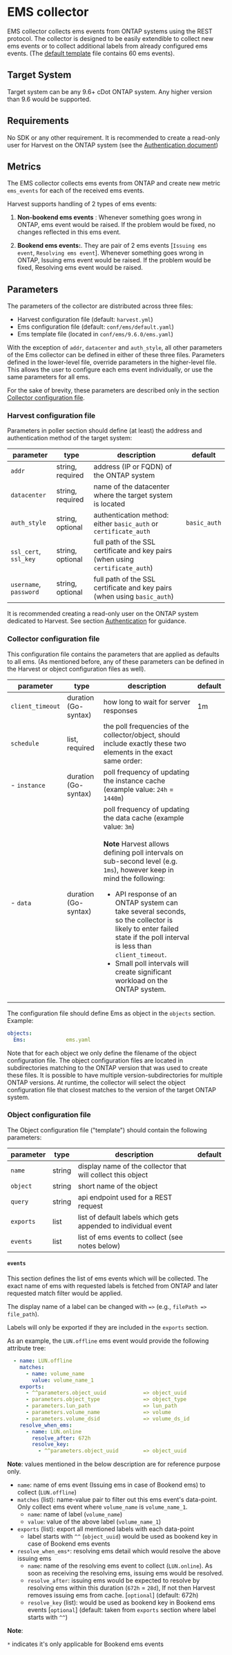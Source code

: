 

# EMS collector

EMS collector collects ems events from ONTAP systems using the REST protocol. The collector is designed to be easily extendible to collect new ems events or to collect additional labels from already configured ems events. (The [default template](../../../conf/ems/9.6.0/ems.yaml) file contains 60 ems events).

## Target System
Target system can be any 9.6+ cDot ONTAP system. Any higher version than 9.6 would be supported.

## Requirements
No SDK or any other requirement. It is recommended to create a read-only user for Harvest on the ONTAP system (see the [Authentication document](../../../docs/AuthAndPermissions.md))

## Metrics

The EMS collector collects ems events from ONTAP and create new metric `ems_events` for each of the received ems events.

Harvest supports handling of 2 types of ems events:
1. **Non-bookend ems events**  :
Whenever something goes wrong in ONTAP, ems event would be raised. If the problem would be fixed, no changes reflected in this ems event.  

2. **Bookend ems events:**. 
They are pair of 2 ems events [`Issuing ems event`, `Resolving ems event`].
Whenever something goes wrong in ONTAP, Issuing ems event would be raised. If the problem would be fixed, Resolving ems event would be raised.

## Parameters

The parameters of the collector are distributed across three files:
- Harvest configuration file (default: `harvest.yml`)
- Ems configuration file (default: `conf/ems/default.yaml`)
- Ems template file (located in `conf/ems/9.6.0/ems.yaml`)

With the exception of `addr`, `datacenter` and `auth_style`, all other parameters of the Ems collector can be defined in either of these three files. Parameters defined in the lower-level file, override parameters in the higher-level file. This allows the user to configure each ems event individually, or use the same parameters for all ems.

For the sake of brevity, these parameters are described only in the section [Collector configuration file](#collector-configuration-file).


### Harvest configuration file

Parameters in poller section should define (at least) the address and authentication method of the target system:

| parameter              | type         | description                                      | default                |
|------------------------|--------------|--------------------------------------------------|------------------------|
| `addr`             | string, required | address (IP or FQDN) of the ONTAP system         |                        |
| `datacenter`       | string, required | name of the datacenter where the target system is located |               |
| `auth_style` | string, optional | authentication method: either `basic_auth` or `certificate_auth` | `basic_auth` |
| `ssl_cert`, `ssl_key` | string, optional | full path of the SSL certificate and key pairs (when using `certificate_auth`) | |
| `username`, `password` | string, optional | full path of the SSL certificate and key pairs (when using `basic_auth`) | |

It is recommended creating a read-only user on the ONTAP system dedicated to Harvest. See section [Authentication](#authentication) for guidance.

### Collector configuration file

This configuration file contains the parameters that are applied as defaults to all ems. (As mentioned before, any of these parameters can be defined in the Harvest or object configuration files as well).

| parameter              | type        | description                                      | default                |
|------------------------|--------------|--------------------------------------------------|------------------------|
| `client_timeout`   | duration (Go-syntax)  | how long to wait for server responses             | 1m                  |
| `schedule`         | list, required | the poll frequencies of the collector/object, should include exactly these two elements in the exact same order: | |
|    - `instance`         | duration (Go-syntax) | poll frequency of updating the instance cache (example value: `24h` = `1440m`) | |
|    - `data`         | duration (Go-syntax) | poll frequency of updating the data cache (example value: `3m`)<br /><br />**Note** Harvest allows defining poll intervals on sub-second level (e.g. `1ms`), however keep in mind the following:<br /><ul><li>API response of an ONTAP system can take several seconds, so the collector is likely to enter failed state if the poll interval is less than `client_timeout`.</li><li>Small poll intervals will create significant workload on the ONTAP system.</li></ul> | |

The configuration file should define Ems as object in the `objects` section. Example:

```yaml
objects:
  Ems:             ems.yaml
```

Note that for each object we only define the filename of the object configuration file. The object configuration files are located in subdirectories matching to the ONTAP version that was used to create these files. It is possible to have multiple version-subdirectories for multiple ONTAP versions. At runtime, the collector will select the object configuration file that closest matches to the version of the target ONTAP system.

### Object configuration file

The Object configuration file ("template") should contain the following parameters:

| parameter              | type         | description                                      | default                |
|------------------------|--------------|--------------------------------------------------|------------------------|
| `name`                 | string       | display name of the collector that will collect this object |             |
| `object`               | string       | short name of the object                         |                        |
| `query`                | string       | api endpoint used for a REST request     |                        |
| `exports`              | list         | list of default labels which gets appended to individual event   |                        |
| `events`               | list         | list of ems events to collect (see notes below) |                        |

#### `events`

This section defines the list of ems events which will be collected. The exact name of ems with requested labels is fetched from ONTAP and later requested match filter would be applied.

The display name of a label can be changed with `=>` (e.g., `filePath => file_path`). 

Labels will only be exported if they are included in the `exports` section.

As an example, the `LUN.offline` ems event would provide the following attribute tree:

```yaml
  - name: LUN.offline
    matches:
      - name: volume_name
        value: volume_name_1
    exports:
      - ^^parameters.object_uuid            => object_uuid
      - parameters.object_type              => object_type
      - parameters.lun_path                 => lun_path
      - parameters.volume_name              => volume
      - parameters.volume_dsid              => volume_ds_id
    resolve_when_ems:
      - name: LUN.online
        resolve_after: 672h
        resolve_key:
          - ^^parameters.object_uuid        => object_uuid
```
**Note**: values mentioned in the below description are for reference purpose only.

* `name`: name of ems event (Issuing ems in case of Bookend ems) to collect (`LUN.offline`)
* `matches` (list): name-value pair to filter out this ems event's data-point. Only collect ems event where `volume_name` is `volume_name_1`.
    * `name`: name of label (`volume_name`)
    * `value`: value of the above label (`volume_name_1`)
* `exports` (list): export all mentioned labels with each data-point 
  * label starts with `^^` (`object_uuid`) would be used as bookend key in case of Bookend ems events
* `resolve_when_ems*`: resolving ems detail which would resolve the above issuing ems
  * `name`: name of the resolving ems event to collect (`LUN.online`). As soon as receiving the resolving ems, issuing ems would be resolved.
  * `resolve_after`: issuing ems would be expected to resolve by resolving ems within this duration (`672h` = `28d`), If not then Harvest removes issuing ems from cache. [`optional`] (default: 672h)
  * `resolve_key` (list): would be used as bookend key in Bookend ems events [`optional`] (default: taken from `exports` section where label starts with `^^`)


**Note**:

`*` indicates it's only applicable for Bookend ems events
